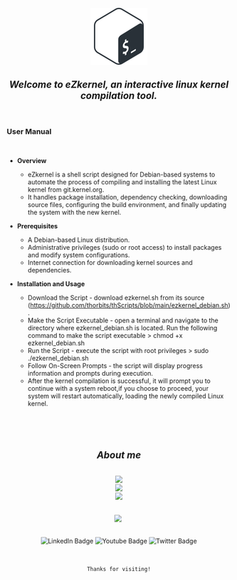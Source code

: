 <div align="center">
  <p>
    <img src="https://github.com/devicons/devicon/blob/master/icons/bash/bash-plain.svg" width="128" height="128">
  </p>
</div>
<div align="center">
  
## *Welcome to eZkernel, an interactive linux kernel compilation tool.*

</div>
<div>
  <p><br></p>
  
### User Manual

</div>
<div>
  <p><br></p>

- **Overview**
   -  eZkernel is a shell script designed for Debian-based systems to automate the process of compiling and installing the latest Linux kernel from git.kernel.org.
   -  It handles package installation, dependency checking, downloading source files, configuring the build environment, and finally updating the system with the new kernel.

- **Prerequisites**
    -  A Debian-based Linux distribution.
    -  Administrative privileges (sudo or root access) to install packages and modify system configurations.
    -  Internet connection for downloading kernel sources and dependencies.

- **Installation and Usage**
   -  Download the Script - download ezkernel.sh from its source (https://github.com/thorbits/thScripts/blob/main/ezkernel_debian.sh).
   -  Make the Script Executable - open a terminal and navigate to the directory where ezkernel_debian.sh is located. Run the following command to make the script executable > chmod +x ezkernel_debian.sh
   -  Run the Script - execute the script with root privileges > sudo ./ezkernel_debian.sh
   -  Follow On-Screen Prompts - the script will display progress information and prompts during execution.
   -  After the kernel compilation is successful, it will prompt you to continue with a system reboot,if you choose to proceed, your system will restart automatically, loading the newly compiled Linux kernel.

</div>

<div align="center">
  <p><br><br><br></p>

## *About me*

</div>

<div align="center">
  <p><br>
  <img src="http://github-readme-streak-stats.herokuapp.com?user=thorbits&theme=transparent"/><br>
  <img src="https://github-readme-stats.vercel.app/api?username=thorbits&show_icons=true&theme=transparent&rank_icon=github"/><br>
  <img src="https://github-readme-stats.vercel.app/api/top-langs/?username=thorbits&layout=compact&theme=transparent"/><br>
  </p>
</div>

<div align="center">
  <p><br>
  <img src="https://img.shields.io/github/commit-activity/t/thorbits/thScripts">
  <img src="https://komarev.com/ghpvc/?username=thorbits&style=flat-square&color=blue" alt=""/>
  </p>
</div>

<div align="center">
  <p><br>
  <img src="https://img.shields.io/badge/LinkedIn-blue?style=for-the-badge&logo=linkedin&logoColor=white" alt="LinkedIn Badge"/>
  <img src="https://img.shields.io/badge/YouTube-red?style=for-the-badge&logo=youtube&logoColor=white" alt="Youtube Badge"/>
  <img src="https://img.shields.io/badge/Twitter-blue?style=for-the-badge&logo=twitter&logoColor=white" alt="Twitter Badge"/>
  </p>
</div>

<div align="center">
  <p><br>
    
  ``Thanks for visiting!``
  
  </p>
</div>

